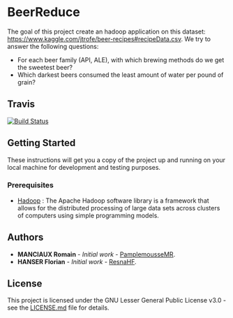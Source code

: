 # BeerReduce

The goal of this project create an hadoop application on this dataset: https://www.kaggle.com/jtrofe/beer-recipes#recipeData.csv.
We try to answer the following questions:
- For each beer family (API, ALE), with which brewing methods do we get the sweetest beer?
- Which darkest beers consumed the least amount of water per pound of grain?

## Travis

[![Build Status](https://travis-ci.com/PamplemousseMR/BeerReduce.svg?branch=master)](https://travis-ci.com/PamplemousseMR/BeerReduce)

## Getting Started

These instructions will get you a copy of the project up and running on your local machine for development and testing purposes.

### Prerequisites

- [Hadoop](https://hadoop.apache.org/) : The Apache Hadoop software library is a framework that allows for the distributed processing of large data sets across clusters of computers using simple programming models.

## Authors

* **MANCIAUX Romain** - *Initial work* - [PamplemousseMR](https://github.com/PamplemousseMR).
* **HANSER Florian** - *Initial work* - [ResnaHF](https://github.com/ResnaHF).

## License

This project is licensed under the GNU Lesser General Public License v3.0 - see the [LICENSE.md](LICENSE.md) file for details.